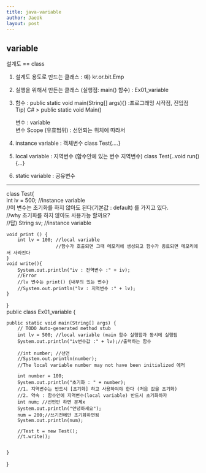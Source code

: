 ```yaml
---
title: java-variable
author: JaeUk
layout: post
---
```


## variable
설계도 == class
 1. 설계도 용도로 만드는 클래스 : 예) kr.or.bit.Emp
 2. 실행을 위해서 만든는 클래스 (실행점: main() 함수) : Ex01_variable
 3. 함수 : public static void main(String[] args){} :프로그래밍 시작점, 진입점
 Tip) C# > public static void Main()
 
 
  
     변수 : variable <br>
     변수 Scope (유효범위) : 선언되는 위치에 따라서
 1. instance variable : 객체변수 class Test{....}
 2. local variable : 지역변수 (함수안에 있는 변수 지역변수) class Test{..void run(){...}
 3. static variable : 공유변수
<hr />
class Test{<br />
	     int iv = 500; //instance variable
	<br />//이 변수는 초기화를 하지 않아도 된다(기본값 : default) 를 가지고 있다.
	<br />//why 초기화를 하지 않아도 사용가능 할까요?
	<br />//답)
	String sv; //instance variable
	
	void print () {
		int lv = 100; //local variable
				      //함수가 호출되면 그때 메모리에 생성되고 함수가 종료되면 메모리에서 사라진다
	}
	void write(){
		System.out.println("iv : 전역변수 :" + iv);
		//Error
		//lv 변수는 print() {내부의 있는 변수}
		//System.out.println("lv : 지역변수 :" + lv);
	}
}<br />
public class Ex01_variable {

	public static void main(String[] args) {
		// TODO Auto-generated method stub
		int lv = 500; //local variable (main 함수 실행함과 동시에 실행됨
		System.out.println("iv변수값 :" + lv);//출력하는 함수
		
		//int number; //선언
		//System.out.println(number);
		//The local variable number may not have been initialized 에러
		
		int number = 100;
		System.out.println("초기화 : " + number);
		//1. 지역변수는 반드시 [초기화] 하고 사용하여야 한다 (처음 값을 초기화)
		//2. 약속 : 함수안에 지역변수(local variable) 반드시 초기화하자
		int num; //선언만 하면 문제x
		System.out.println("안녕하세요");
		num = 200;//쓰기전에만 초기화하면됨
		System.out.println(num);
		
		//Test t = new Test();
		//t.write();
		

	}

}  